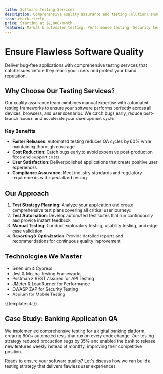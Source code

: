 ```yaml
---
title: Software Testing Services
description: Comprehensive quality assurance and testing solutions ensuring your software delivers flawless user experiences and meets the highest quality standards
icon: check-circle
price: Starting at $2,000/month
features: Manual & automated testing, Performance testing, Security testing, Mobile app testing, API testing, Compliance testing
---
```


# Ensure Flawless Software Quality

Deliver bug-free applications with comprehensive testing services that catch issues before they reach your users and protect your brand reputation.

## Why Choose Our Testing Services?

Our quality assurance team combines manual expertise with automated testing frameworks to ensure your software performs perfectly across all devices, browsers, and user scenarios. We catch bugs early, reduce post-launch issues, and accelerate your development cycle.

### Key Benefits

- **Faster Releases**: Automated testing reduces QA cycles by 60% while maintaining thorough coverage
- **Cost Reduction**: Catch bugs early to avoid expensive post-production fixes and support costs
- **User Satisfaction**: Deliver polished applications that create positive user experiences
- **Compliance Assurance**: Meet industry standards and regulatory requirements with specialized testing

## Our Approach

1. **Test Strategy Planning**: Analyze your application and create comprehensive test plans covering all critical user journeys
2. **Test Automation**: Develop automated test suites that run continuously and provide instant feedback
3. **Manual Testing**: Conduct exploratory testing, usability testing, and edge case validation
4. **Reporting & Optimization**: Provide detailed reports and recommendations for continuous quality improvement

## Technologies We Master

- Selenium & Cypress
- Jest & Mocha Testing Frameworks
- Postman & REST Assured for API Testing
- JMeter & LoadRunner for Performance
- OWASP ZAP for Security Testing
- Appium for Mobile Testing

{{template:cta}}

## Case Study: Banking Application QA

We implemented comprehensive testing for a digital banking platform, creating 500+ automated tests that run on every code change. Our testing strategy reduced production bugs by 85% and enabled the bank to release new features weekly instead of monthly, improving their competitive position.

Ready to ensure your software quality? Let's discuss how we can build a testing strategy that delivers flawless user experiences.
